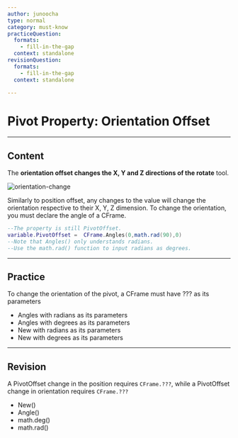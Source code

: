 ```yaml
---
author: junoocha
type: normal
category: must-know
practiceQuestion:
  formats:
    - fill-in-the-gap
  context: standalone
revisionQuestion:
  formats:
    - fill-in-the-gap
  context: standalone

---
```


# Pivot Property: Orientation Offset
---

## Content
The **orientation offset changes the X, Y and Z directions of the rotate** tool.

![orientation-change](https://img.enkipro.com/b4793c90a9b80333aca16250fed8deed.png)

Similarly to position offset, any changes to the value will change the orientation respective to their X, Y, Z dimension.
To change the orientation, you must declare the angle of a CFrame.

```lua
--The property is still PivotOffset.
variable.PivotOffset =  CFrame.Angles(0,math.rad(90),0)
--Note that Angles() only understands radians. 
--Use the math.rad() function to input radians as degrees.
```
---

## Practice
To change the orientation of the pivot, a CFrame must have ??? as its parameters
- Angles with radians as its parameters
- Angles with degrees as its parameters
- New with radians as its parameters
- New with degrees as its parameters

---

## Revision
A PivotOffset change in the position requires `CFrame.???`, while a PivotOffset change in orientation requires `CFrame.???`

- New()
- Angle()
- math.deg()
- math.rad()
